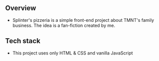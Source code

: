 ## Overview

 - Splinter's pizzeria is a simple front-end project about TMNT's family business. The idea is a fan-fiction created by me.

## Tech stack

 - This project uses only HTML & CSS and vanilla JavaScript
